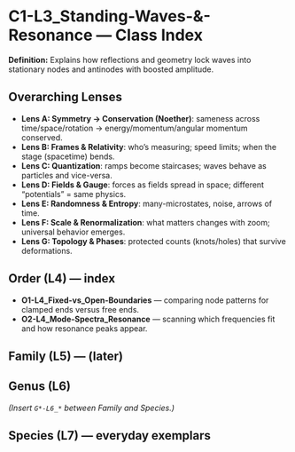 # C1-L3_Standing-Waves-&-Resonance — Class Index
**Definition:** Explains how reflections and geometry lock waves into stationary nodes and antinodes with boosted amplitude.

## Overarching Lenses

- **Lens A: Symmetry -> Conservation (Noether)**: sameness across time/space/rotation → energy/momentum/angular momentum conserved.
- **Lens B: Frames & Relativity**: who’s measuring; speed limits; when the stage (spacetime) bends.
- **Lens C: Quantization**: ramps become staircases; waves behave as particles and vice-versa.
- **Lens D: Fields & Gauge**: forces as fields spread in space; different “potentials” = same physics.
- **Lens E: Randomness & Entropy**: many-microstates, noise, arrows of time.
- **Lens F: Scale & Renormalization**: what matters changes with zoom; universal behavior emerges.
- **Lens G: Topology & Phases**: protected counts (knots/holes) that survive deformations.

## Order (L4) — index
- **O1-L4_Fixed-vs_Open-Boundaries** — comparing node patterns for clamped ends versus free ends.
- **O2-L4_Mode-Spectra_Resonance** — scanning which frequencies fit and how resonance peaks appear.

## Family (L5) — (later)
## Genus (L6)
_(Insert `G*-L6_*` between Family and Species.)_
## Species (L7) — everyday exemplars
